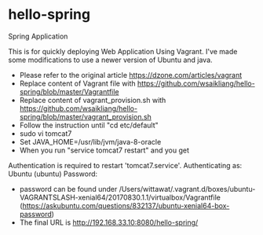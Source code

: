 # hello-spring
Spring Application

This is for quickly deploying Web Application Using Vagrant. I've made some modifications to use a newer version of Ubuntu and java.

* Please refer to the original article https://dzone.com/articles/vagrant 
* Replace content of Vagrant file with https://github.com/wsaikliang/hello-spring/blob/master/Vagrantfile
* Replace content of vagrant_provision.sh with https://github.com/wsaikliang/hello-spring/blob/master/vagrant_provision.sh
* Follow the instruction until "cd etc/default"
* sudo vi tomcat7
* Set JAVA_HOME=/usr/lib/jvm/java-8-oracle
* When you run "service tomcat7 restart" and you get

Authentication is required to restart 'tomcat7.service'.
Authenticating as: Ubuntu (ubuntu)
Password: 

* password can be found under 
/Users/wittawat/.vagrant.d/boxes/ubuntu-VAGRANTSLASH-xenial64/20170830.1.1/virtualbox/Vagrantfile
(https://askubuntu.com/questions/832137/ubuntu-xenial64-box-password)
* The final URL is http://192.168.33.10:8080/hello-spring/
